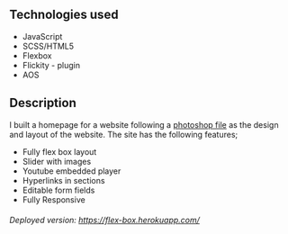 ## Technologies used

* JavaScript
* SCSS/HTML5
* Flexbox
* Flickity - plugin
* AOS

## Description

I built a homepage for a website following a [photoshop file] as the design and layout of the website. The site has the following features;

- Fully flex box layout
- Slider with images
- Youtube embedded player
- Hyperlinks in sections
- Editable form fields
- Fully Responsive

[photoshop file]: https://drive.google.com/file/d/1rmKxlUg1YZr82ziNVwQQDgaQaxYt9aXo/view?usp=sharing
###### Deployed version: https://flex-box.herokuapp.com/
